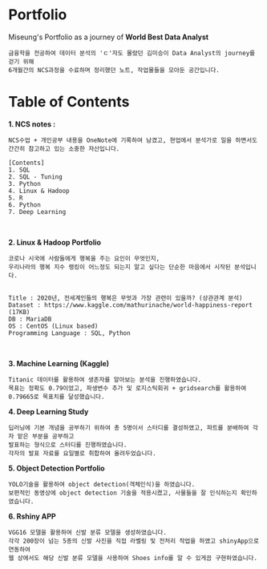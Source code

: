 # Portfolio
Miseung's Portfolio as a journey of **World Best Data Analyst**

    금융학을 전공하여 데이터 분석의 'ㄷ'자도 몰랐던 김미승이 Data Analyst의 journey를 걷기 위해 
    6개월간의 NCS과정을 수료하며 정리했던 노트, 작업물들을 모아둔 공간입니다.

# Table of Contents
**1. NCS notes :**
<br>
    
    NCS수업 + 개인공부 내용을 OneNote에 기록하여 남겼고, 현업에서 분석가로 일을 하면서도 간간히 참고하고 있는 소중한 자산입니다.
    
    [Contents]
    1. SQL
    2. SQL - Tuning
    3. Python
    4. Linux & Hadoop
    5. R
    6. Python
    7. Deep Learning

<br>

**2. Linux & Hadoop Portfolio**
<br>

    코로나 시국에 사람들에게 행복을 주는 요인이 무엇인지, 
    우리나라의 행복 지수 랭킹이 어느정도 되는지 알고 싶다는 단순한 마음에서 시작된 분석입니다.
    
    
    Title : 2020년, 전세계인들의 행복은 무엇과 가장 관련이 있을까? (상관관계 분석)
    Dataset : https://www.kaggle.com/mathurinache/world-happiness-report (17KB)
    DB : MariaDB
    OS : CentOS (Linux based)
    Programming Language : SQL, Python
    
<br>

**3. Machine Learning (Kaggle)**
<br>
    
    Titanic 데이터를 활용하여 생존자를 알아보는 분석을 진행하였습니다.
    목표는 정확도 0.79이었고, 파생변수 추가 및 로지스틱회귀 + gridsearch를 활용하여 0.79665로 목표치를 달성했습니다.
    
    
    
**4. Deep Learning Study**
<br>
   
    딥러닝에 기본 개념을 공부하기 위하여 총 5명이서 스터디를 결성하였고, 파트를 분배하여 각자 맡은 부분을 공부하고
    발표하는 형식으로 스터디를 진행하였습니다.
    각자의 발표 자료를 요일별로 취합하여 올려두었습니다.
   

**5. Object Detection Portfolio**
<br>

    YOLO기술을 활용하여 object detection(객체인식)을 하였습니다.
    보편적인 동영상에 object detection 기술을 적용시켰고, 사물들을 잘 인식하는지 확인하였습니다.
        

**6. Rshiny APP**
<br>

    VGG16 모델을 활용하여 신발 분류 모델을 생성하였습니다.
    각각 200장이 넘는 5종의 신발 사진을 직접 라벨링 및 전처리 작업을 하였고 shinyApp으로 연동하여
    웹 상에서도 해당 신발 분류 모델을 사용하여 Shoes info를 알 수 있게끔 구현하였습니다.
